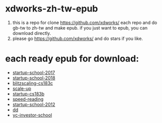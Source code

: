 # xdworks-zh-tw-epub
1. this is a repo for clone https://github.com/xdworks/ each repo and do gb-tw to zh-tw and make epub. if you just want to epub, you can download directly.
2. please go https://github.com/xdworks/ and do stars if you like.

# each ready epub for download:
* [startup-school-2017](https://github.com/sahsu/xdworks-zh-tw-epub/raw/master/startup-school-2017.epub)
* [startup-school-2018](https://github.com/sahsu/xdworks-zh-tw-epub/raw/master/startup-school-2018.epub)
* [blitzscaling-cs183c](https://github.com/sahsu/xdworks-zh-tw-epub/raw/master/blitzscaling-cs183c.epub)
* [scale-up](https://github.com/sahsu/xdworks-zh-tw-epub/raw/master/scale-up.epub)
* [startup-cs183b](https://github.com/sahsu/xdworks-zh-tw-epub/raw/master/startup-cs183b.epub)
* [speed-reading](https://github.com/sahsu/xdworks-zh-tw-epub/raw/master/speed-reading.epub)
* [startup-school-2012](https://github.com/sahsu/xdworks-zh-tw-epub/raw/master/startup-school-2012.epub)
* [dd](https://github.com/sahsu/xdworks-zh-tw-epub/raw/master/dd.epub)
* [yc-investor-school](https://github.com/sahsu/xdworks-zh-tw-epub/raw/master/yc-investor-school.epub)
